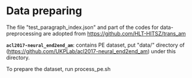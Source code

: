 # Data preparing
The file "test_paragraph_index.json" and part of the codes for data-preprocessing are adopted from https://github.com/HLT-HITSZ/trans_am

**```acl2017-neural_end2end_am```**: contains PE dataset, put "data/" directory of (https://github.com/UKPLab/acl2017-neural_end2end_am) under this directory.

To prepare the dataset, run process_pe.sh
